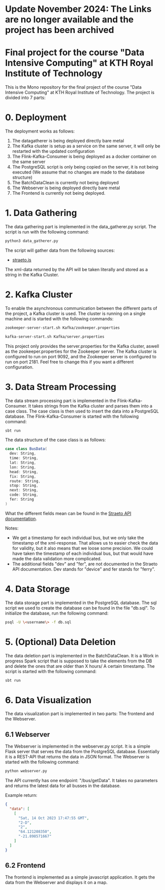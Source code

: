 # Update November 2024: The Links are no longer available and the project has been archived

# Final project for the course "Data Intensive Computing" at KTH Royal Institute of Technology

This is the Mono repository for the final project of the course "Data Intensive Computing" at KTH Royal Institute of Technology. The project is divided into 7 parts:

# 0. Deployment

The deployment works as follows:

1. The datagatherer is being deployed directly bare metal
2. The Kafka cluster is setup as a service on the same server, it will only be restarted with the updated configuration
3. The Flink-Kafka-Consumer is being deployed as a docker container on the same server
4. The PostgreSQL script is only being copied on the server, it is not being executed (We assume that no changes are made to the database structure)
5. The BatchDataClean is currently not being deployed
6. The Webserver is being deployed directly bare metal
7. The Frontend is currently not being deployed.


# 1. Data Gathering

The data gathering part is implemented in the data_gatherer.py script. The script is run with the following command:

```bash
python3 data_gatherer.py
```

The script will gather data from the following sources:

- [straeto.is](https://straeto.is/)

The xml-data returned by the API will be taken literally and stored as a string in the Kafka Cluster.

# 2. Kafka Cluster

To enable the asynchronous communication between the different parts of the project, a Kafka cluster is used. The cluster is running on a single machine and is started with the following commands:

```bash
zookeeper-server-start.sh Kafka/zookeeper.properties
```

```bash
kafka-server-start.sh Kafka/server.properties
```

This project only provides the server.properties for the Kafka cluster, aswell as the zookeeper.properties for the Zookeeper server. The Kafka cluster is configured to run on port 9092, and the Zookeeper server is configured to run on port 2181. Feel free to change this if you want a different configuration.

# 3. Data Stream Processing

The data stream processing part is implemented in the Flink-Kafka-Consumer. It takes strings from the Kafka cluster and parses them into a case class. The case class is then used to insert the data into a PostgreSQL database. The Flink-Kafka-Consumer is started with the following command:

```bash
sbt run
```

The data structure of the case class is as follows:

```scala
case class BusData(
  dev: String,
  time: String,
  lat: String,
  lon: String,
  head: String,
  fix: String,
  route: String,
  stop: String,
  next: String,
  code: String,
  fer: String
)
```

What the different fields mean can be found in the [Straeto API documentation](https://straeto.is/en/about-straeto/open-data/real-time-data).


Notes:

 - We get a timestamp for each individual bus, but we only take the timestamp of the xml-response. That allows us to easier check the data for validity, but it also means that we loose some precision. We could have taken the timestamp of each individual bus, but that would have made the data validation more complicated.
 - The additional fields "dev" and "fer", are not documented in the Straeto API documentation. Dev stands for "device" and fer stands for "ferry". 

# 4. Data Storage

The data storage part is implemented in the PostgreSQL database. The sql script we used to create the database can be found in the file "db.sql". To initialize the database, run the following command:

```bash
psql -U \<username\> -f db.sql
```

# 5. (Optional) Data Deletion

The data deletion part is implemented in the BatchDataClean. It is a Work in progress Spark script that is supposed to take the elements from the DB and delete the ones that are older than X hours/ A certain timestamp. The script is started with the following command:

```bash
sbt run
```

# 6. Data Visualization

The data visualization part is implemented in two parts: The frontend and the Webserver. 

## 6.1 Webserver

The Webserver is implemented in the webserver.py script. It is a simple Flask server that serves the data from the PostgreSQL database. Essentially it is a REST-API that returns the data in JSON format. The Webserver is started with the following command:

```bash
python webserver.py
```

The API currently has one endpoint: "/bus/getData". It takes no parameters and returns the latest data for all busses in the database.

Example return:

```JSON
{
  "data": [
    [
      "Sat, 14 Oct 2023 17:47:55 GMT",
      "2-D",
      "2",
      "64.121208350",
      "-21.898571667"
    ]
  ]
}
```

## 6.2 Frontend

The frontend is implemented as a simple javascript application. It gets the data from the Webserver and displays it on a map. 

